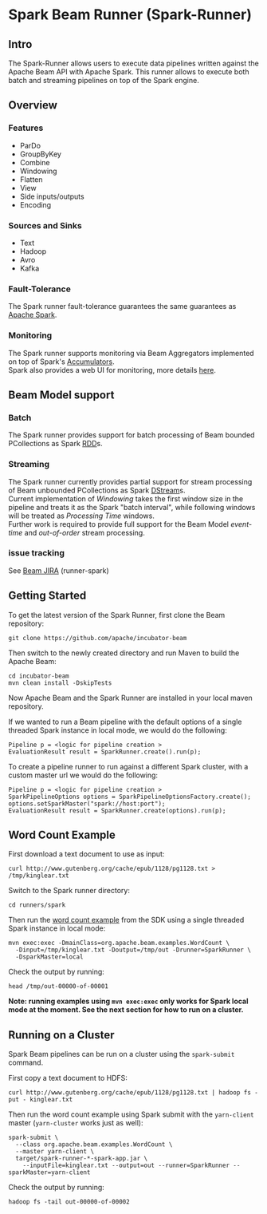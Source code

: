 <!--
    Licensed to the Apache Software Foundation (ASF) under one
    or more contributor license agreements.  See the NOTICE file
    distributed with this work for additional information
    regarding copyright ownership.  The ASF licenses this file
    to you under the Apache License, Version 2.0 (the
    "License"); you may not use this file except in compliance
    with the License.  You may obtain a copy of the License at

      http://www.apache.org/licenses/LICENSE-2.0

    Unless required by applicable law or agreed to in writing,
    software distributed under the License is distributed on an
    "AS IS" BASIS, WITHOUT WARRANTIES OR CONDITIONS OF ANY
    KIND, either express or implied.  See the License for the
    specific language governing permissions and limitations
    under the License.
-->

Spark Beam Runner (Spark-Runner)
================================

## Intro

The Spark-Runner allows users to execute data pipelines written against the Apache Beam API
with Apache Spark. This runner allows to execute both batch and streaming pipelines on top of the Spark engine.

## Overview

### Features

- ParDo
- GroupByKey
- Combine
- Windowing
- Flatten
- View
- Side inputs/outputs
- Encoding

### Sources and Sinks

- Text
- Hadoop
- Avro
- Kafka

### Fault-Tolerance

The Spark runner fault-tolerance guarantees the same guarantees as [Apache Spark](http://spark.apache.org/).

### Monitoring

The Spark runner supports monitoring via Beam Aggregators implemented on top of Spark's [Accumulators](http://spark.apache.org/docs/latest/programming-guide.html#accumulators).  
Spark also provides a web UI for monitoring, more details [here](http://spark.apache.org/docs/latest/monitoring.html).

## Beam Model support

### Batch

The Spark runner provides support for batch processing of Beam bounded PCollections as Spark [RDD](http://spark.apache.org/docs/latest/programming-guide.html#resilient-distributed-datasets-rdds)s.

### Streaming

The Spark runner currently provides partial support for stream processing of Beam unbounded PCollections as Spark [DStream](http://spark.apache.org/docs/latest/streaming-programming-guide.html#discretized-streams-dstreams)s.  
Current implementation of *Windowing* takes the first window size in the pipeline and treats it as the Spark "batch interval", while following windows will be treated as *Processing Time* windows.  
Further work is required to provide full support for the Beam Model *event-time* and *out-of-order* stream processing.

### issue tracking

See [Beam JIRA](https://issues.apache.org/jira/browse/BEAM) (runner-spark)


## Getting Started

To get the latest version of the Spark Runner, first clone the Beam repository:

    git clone https://github.com/apache/incubator-beam

    
Then switch to the newly created directory and run Maven to build the Apache Beam:

    cd incubator-beam
    mvn clean install -DskipTests

Now Apache Beam and the Spark Runner are installed in your local maven repository.

If we wanted to run a Beam pipeline with the default options of a single threaded Spark
instance in local mode, we would do the following:

    Pipeline p = <logic for pipeline creation >
    EvaluationResult result = SparkRunner.create().run(p);

To create a pipeline runner to run against a different Spark cluster, with a custom master url we
would do the following:

    Pipeline p = <logic for pipeline creation >
    SparkPipelineOptions options = SparkPipelineOptionsFactory.create();
    options.setSparkMaster("spark://host:port");
    EvaluationResult result = SparkRunner.create(options).run(p);

## Word Count Example

First download a text document to use as input:

    curl http://www.gutenberg.org/cache/epub/1128/pg1128.txt > /tmp/kinglear.txt
    
Switch to the Spark runner directory:

    cd runners/spark
    
Then run the [word count example][wc] from the SDK using a single threaded Spark instance
in local mode:

    mvn exec:exec -DmainClass=org.apache.beam.examples.WordCount \
      -Dinput=/tmp/kinglear.txt -Doutput=/tmp/out -Drunner=SparkRunner \
      -DsparkMaster=local

Check the output by running:

    head /tmp/out-00000-of-00001

__Note: running examples using `mvn exec:exec` only works for Spark local mode at the
moment. See the next section for how to run on a cluster.__

[wc]: https://github.com/apache/incubator-beam/blob/master/examples/java/src/main/java/org/apache/beam/examples/WordCount.java
## Running on a Cluster

Spark Beam pipelines can be run on a cluster using the `spark-submit` command.

First copy a text document to HDFS:

    curl http://www.gutenberg.org/cache/epub/1128/pg1128.txt | hadoop fs -put - kinglear.txt

Then run the word count example using Spark submit with the `yarn-client` master
(`yarn-cluster` works just as well):

    spark-submit \
      --class org.apache.beam.examples.WordCount \
      --master yarn-client \
      target/spark-runner-*-spark-app.jar \
        --inputFile=kinglear.txt --output=out --runner=SparkRunner --sparkMaster=yarn-client

Check the output by running:

    hadoop fs -tail out-00000-of-00002
